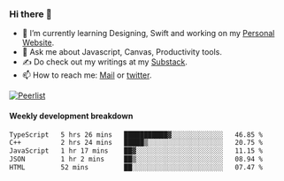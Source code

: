 ### Hi there 👋

- 🌱 I’m currently learning Designing, Swift and working on my [Personal Website](https://kvaishak.com/).
- 💬 Ask me about Javascript, Canvas,  Productivity tools. 
- :writing_hand: Do check out my writings at my [Substack](https://kvaishak.substack.com/).
- 📫 How to reach me: [Mail](mailto:vaishak.kaippanchery@gmail.com) or [twitter](https://twitter.com/kvaishack).

[![Peerlist](https://github-readme-badge.peerlist.io/api/vaishak)](https://peerlist.io/vaishak)

#### Weekly development breakdown

<!--START_SECTION:waka-->

```txt
TypeScript   5 hrs 26 mins   ███████████▓░░░░░░░░░░░░░   46.85 %
C++          2 hrs 24 mins   █████▒░░░░░░░░░░░░░░░░░░░   20.75 %
JavaScript   1 hr 17 mins    ██▓░░░░░░░░░░░░░░░░░░░░░░   11.15 %
JSON         1 hr 2 mins     ██▒░░░░░░░░░░░░░░░░░░░░░░   08.94 %
HTML         52 mins         ██░░░░░░░░░░░░░░░░░░░░░░░   07.47 %
```

<!--END_SECTION:waka-->
